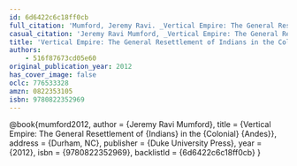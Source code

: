 ```yaml
---
id: 6d6422c6c18ff0cb
full_citation: 'Mumford, Jeremy Ravi. _Vertical Empire: The General Resettlement of Indians in the Colonial Andes_. Durham, NC: Duke University Press, 2012.'
casual_citation: 'Jeremy Ravi Mumford, _Vertical Empire: The General Resettlement of Indians in the Colonial Andes_ (2012).'
title: 'Vertical Empire: The General Resettlement of Indians in the Colonial Andes'
authors:
    - 516f87673cd05e60
original_publication_year: 2012
has_cover_image: false
oclc: 776533328
amzn: 0822353105
isbn: 9780822352969
---
```


@book{mumford2012,
  author = {Jeremy Ravi Mumford},
  title = {Vertical Empire: The General Resettlement of {Indians} in the {Colonial} {Andes}},
  address = {Durham, NC},
  publisher = {Duke University Press},
  year = {2012},
  isbn = {9780822352969},
  backlistId = {6d6422c6c18ff0cb}
}
